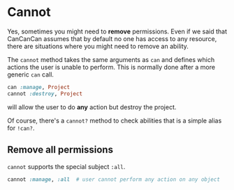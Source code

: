 # Cannot

Yes, sometimes you might need to **remove** permissions. Even if we said that CanCanCan assumes that by default no one has access to any resource, there are situations where you might need to remove an ability.

The `cannot` method takes the same arguments as `can` and defines which actions the user is unable to perform. This is normally done after a more generic `can` call.

```ruby
can :manage, Project
cannot :destroy, Project
```

will allow the user to do **any** action but destroy the project.

Of course, there's a `cannot?` method to check abilities that is a simple alias for `!can?`.

## Remove all permissions

`cannot` supports the special subject `:all`.

```ruby
cannot :manage, :all  # user cannot perform any action on any object
```
